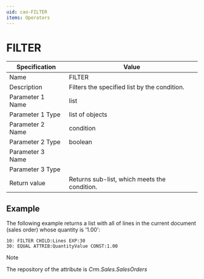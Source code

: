 ```yaml
---
uid: cao-FILTER
items: Operators
---
```


# FILTER 

| Specification | Value |
| ---- | ----- |
| Name | FILTER |
| Description | Filters the specified list by the condition. |
| Parameter 1 Name | list |
| Parameter 1 Type | list of objects |
| Parameter 2 Name | condition |
| Parameter 2 Type | boolean |
| Parameter 3 Name |
| Parameter 3 Type |
| Return value | Returns sub-list, which meets the condition. |


## Example

The following example returns a list with all of lines in the current document (sales order) whose quantity is '1.00':

```
10: FILTER CHILD:Lines EXP:30
30: EQUAL ATTRIB:QuantityValue CONST:1.00
```

> [!NOTE]
> 
> The repository of the attribute is *Crm.Sales.SalesOrders*
